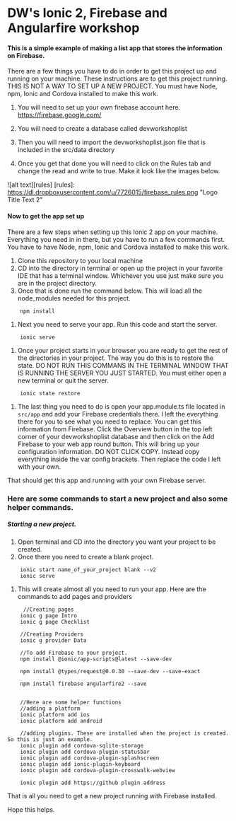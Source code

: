 # DW's Ionic 2, Firebase and Angularfire workshop

#### This is a simple example of making a list app that stores the information on Firebase.

There are a few things you have to do in order to get this project up and running on your machine. These instructions are to get this project running. THIS IS NOT A WAY TO SET UP A NEW PROJECT. You must have Node, npm, Ionic and Cordova installed to make this work. 

1. You will need to set up your own firebase account here. https://firebase.google.com/

1. You will need to create a database called devworkshoplist

1. Then you will need to import the devworkshoplist.json file that is included in the src/data directory


1. Once you get that done you will need to click on the Rules tab and change the read and write to true. Make it look like the images below. 

![alt text][rules]
[rules]: https://dl.dropboxusercontent.com/u/7726015/firebase_rules.png "Logo Title Text 2"



#### Now to get the app set up

There are a few steps when setting up this Ionic 2 app on your machine. Everything you need in in there, but you have to run a few commands first. You have to have Node, npm, Ionic and Cordova installed to make this work. 

1. Clone this repository to your local machine
1. CD into the directory in terminal or open up the project in your favorite IDE that has a terminal window. Whichever you use just make sure you are in the project directory.
1. Once that is done run the command below. This will load all the node_modules needed for this project.

``` 
    npm install 
```

1. Next you need to serve your app. Run this code and start the server. 

```
    ionic serve
```

1. Once your project starts in your browser you are ready to get the rest of the directories in your project. The way you do this is to restore the state. DO NOT RUN THIS COMMANS IN THE TERMINAL WINDOW THAT IS RUNNING THE SERVER YOU JUST STARTED.  You must either open a new terminal or quit the server.

 
 ```
     ionic state restore
 ```
 
 
 1. The last thing you need to do is open your app.module.ts file located in `src/app` and add your Firebase credentials there. I left the everything there for you to see what you need to replace. You can get this information from Firebase. Click the Overview button in the top left corner of your devworkshoplist database and then click on the Add Firebase to your web app round button. This will bring up your configuration information. DO NOT CLICK COPY. Instead copy everything inside the var config brackets. Then replace the code I left with your own. 
  
That should get this app and running with your own Firebase server. 
  
  
  ### Here are some commands to start a new project and also some helper commands. 
  
  ##### Starting a new project. 
  
  1. Open terminal and CD into the directory you want your project to be created. 
  1. Once there you need to create a blank project. 
  
  ```
      ionic start name_of_your_project blank --v2
      ionic serve
 ```
      
 1. This will create almost all you need to run your app. Here are the commands to add pages and providers
 
 ```
      //Creating pages
     ionic g page Intro
     ionic g page Checklist 
     
     //Creating Providers
     ionic g provider Data
     
     //To add Firebase to your project.
     npm install @ionic/app-scripts@latest --save-dev
     
     npm install @types/request@0.0.30 --save-dev --save-exact
     
     npm install firebase angularfire2 --save
 
 
     //Here are some helper functions
     //adding a platform
     ionic platform add ios
     ionic platform add android
     
     //adding plugins. These are installed when the project is created. So this is just an example. 
     ionic plugin add cordova-sqlite-storage
     ionic plugin add cordova-plugin-statusbar
     ionic plugin add cordova-plugin-splashscreen
     ionic plugin add ionic-plugin-keyboard
     ionic plugin add cordova-plugin-crosswalk-webview
     
     ionic plugin add https://github plugin address
```

That is all you need to get a new project running with Firebase installed. 

Hope this helps. 
